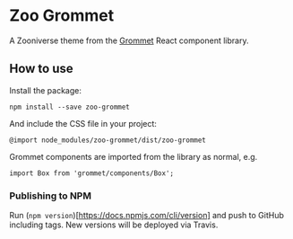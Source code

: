 # Zoo Grommet

A Zooniverse theme from the [Grommet](https://grommet.github.io/) React component library.

## How to use

Install the package:

```
npm install --save zoo-grommet
```

And include the CSS file in your project:

```
@import node_modules/zoo-grommet/dist/zoo-grommet
```

Grommet components are imported from the library as normal, e.g.

```
import Box from 'grommet/components/Box';
```

### Publishing to NPM

Run (`npm version`)[https://docs.npmjs.com/cli/version] and push to GitHub including tags. New versions will be deployed via Travis.
